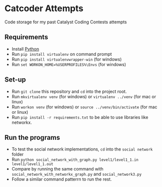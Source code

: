 # Catcoder Attempts

Code storage for my past Catalyst Coding Contests attempts

## Requirements

* Install [Python](https://www.python.org/downloads/)
* Run `pip install virtualenv` on command prompt
* Run `pip install virtualenvwrapper-win` (for windows)
* Run `set WORKON_HOME=%USERPROFILES%\Envs` (for windows)

## Set-up

* Run `git clone` this repository and `cd` into the project root.
* Run `mkvirtualenv venv` (for windows) or `virtualenv ../venv` (for mac or linux)
* Run `workon venv` (for windows) or `source ../venv/bin/activate` (for mac or linux)
* Run `pip install -r requirements.txt` to be able to use libraries like networkx.

## Run the programs

* To test the social network implementations, `cd` into the `social network` folder
* Run `python social_network_with_graph.py level1/level1_1.in level1/level1_1.out`
* Compare by running the same command with `social_network_with_networkx_graph.py` and `social_network3.py`
* Follow a similar command patterrn to run the rest.
